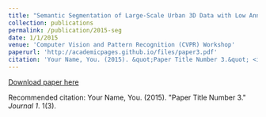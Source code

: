 ```yaml
---
title: "Semantic Segmentation of Large-Scale Urban 3D Data with Low Annotation Cost"
collection: publications
permalink: /publication/2015-seg
date: 1/1/2015
venue: 'Computer Vision and Pattern Recognition (CVPR) Workshop'
paperurl: 'http://academicpages.github.io/files/paper3.pdf'
citation: 'Your Name, You. (2015). &quot;Paper Title Number 3.&quot; <i>Journal 1</i>. 1(3).'
---
```


<a href='http://academicpages.github.io/files/paper3.pdf'>Download paper here</a>

Recommended citation: Your Name, You. (2015). "Paper Title Number 3." <i>Journal 1</i>. 1(3).